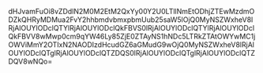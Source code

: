 dHJvamFuOi8vZDdlN2M0M2EtM2QxYy00Y2U0LTllNmEtODhjZTEwMzdmODZkQHRyMDMua2FvY2hhbmdvbmxpbmUub25saW5lOjQ0MyNSZWxheV8lRjAlOUYlODclQTYlRjAlOUYlODclQkFBVS0lRjAlOUYlODclQTYlRjAlOUYlODclQkFBVV8wMwp0cm9qYW46Ly85ZjE0ZTAyNS1hNDc5LTRkZTAtOWYwMC1jOWViMmY2OTIxN2NAODIzdHcudGZ6aGMudG9wOjQ0MyNSZWxheV8lRjAlOUYlODclQTglRjAlOUYlODclQTZDQS0lRjAlOUYlODclQTglRjAlOUYlODclQTZDQV8wNQo=